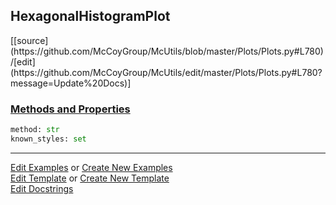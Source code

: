 ## <a id="McUtils.Plots.Plots.HexagonalHistogramPlot">HexagonalHistogramPlot</a> 
<div class="docs-source-link" markdown="1">
[[source](https://github.com/McCoyGroup/McUtils/blob/master/Plots/Plots.py#L780)/[edit](https://github.com/McCoyGroup/McUtils/edit/master/Plots/Plots.py#L780?message=Update%20Docs)]
</div>



<div class="collapsible-section">
 <div class="collapsible-section collapsible-section-header" markdown="1">
 
### <a class="collapse-link" data-toggle="collapse" href="#methods">Methods and Properties</a> <a class="float-right" data-toggle="collapse" href="#methods"><i class="fa fa-chevron-down"></i></a>

 </div>
 <div class="collapsible-section collapsible-section-body collapse" id="methods" markdown="1">

```python
method: str
known_styles: set
```


 </div>
</div>




___

[Edit Examples](https://github.com/McCoyGroup/McUtils/edit/gh-pages/ci/examples/McUtils/Plots/Plots/HexagonalHistogramPlot.md) or 
[Create New Examples](https://github.com/McCoyGroup/McUtils/new/gh-pages/?filename=ci/examples/McUtils/Plots/Plots/HexagonalHistogramPlot.md) <br/>
[Edit Template](https://github.com/McCoyGroup/McUtils/edit/gh-pages/ci/docs/McUtils/Plots/Plots/HexagonalHistogramPlot.md) or 
[Create New Template](https://github.com/McCoyGroup/McUtils/new/gh-pages/?filename=ci/docs/templates/McUtils/Plots/Plots/HexagonalHistogramPlot.md) <br/>
[Edit Docstrings](https://github.com/McCoyGroup/McUtils/edit/master/Plots/Plots.py#L780?message=Update%20Docs)